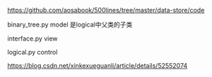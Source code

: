 
https://github.com/aosabook/500lines/tree/master/data-store/code

binary_tree.py model 是logical中父类的子类

interface.py view

logical.py control

https://blog.csdn.net/xinkexueguanli/article/details/52552074
